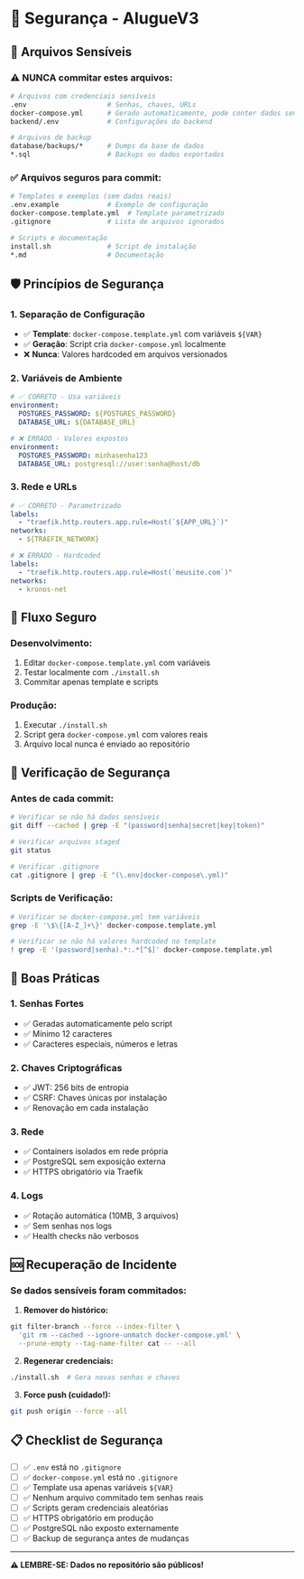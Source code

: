 # 🔐 Segurança - AlugueV3

## 🚨 Arquivos Sensíveis

### ⚠️ **NUNCA** commitar estes arquivos:

```bash
# Arquivos com credenciais sensíveis
.env                    # Senhas, chaves, URLs
docker-compose.yml      # Gerado automaticamente, pode conter dados sensíveis
backend/.env            # Configurações do backend

# Arquivos de backup
database/backups/*      # Dumps da base de dados
*.sql                   # Backups ou dados exportados
```

### ✅ **Arquivos seguros para commit:**

```bash
# Templates e exemplos (sem dados reais)
.env.example            # Exemplo de configuração
docker-compose.template.yml  # Template parametrizado
.gitignore              # Lista de arquivos ignorados

# Scripts e documentação
install.sh              # Script de instalação
*.md                    # Documentação
```

## 🛡️ **Princípios de Segurança**

### 1. **Separação de Configuração**
- ✅ **Template**: `docker-compose.template.yml` com variáveis `${VAR}`
- ✅ **Geração**: Script cria `docker-compose.yml` localmente
- ❌ **Nunca**: Valores hardcoded em arquivos versionados

### 2. **Variáveis de Ambiente**
```yaml
# ✅ CORRETO - Usa variáveis
environment:
  POSTGRES_PASSWORD: ${POSTGRES_PASSWORD}
  DATABASE_URL: ${DATABASE_URL}

# ❌ ERRADO - Valores expostos
environment:
  POSTGRES_PASSWORD: minhasenha123
  DATABASE_URL: postgresql://user:senha@host/db
```

### 3. **Rede e URLs**
```yaml
# ✅ CORRETO - Parametrizado
labels:
  - "traefik.http.routers.app.rule=Host(`${APP_URL}`)"
networks:
  - ${TRAEFIK_NETWORK}

# ❌ ERRADO - Hardcoded
labels:
  - "traefik.http.routers.app.rule=Host(`meusite.com`)"
networks:
  - kronos-net
```

## 🔄 **Fluxo Seguro**

### **Desenvolvimento:**
1. Editar `docker-compose.template.yml` com variáveis
2. Testar localmente com `./install.sh`
3. Commitar apenas template e scripts

### **Produção:**
1. Executar `./install.sh`
2. Script gera `docker-compose.yml` com valores reais
3. Arquivo local nunca é enviado ao repositório

## 🚨 **Verificação de Segurança**

### **Antes de cada commit:**
```bash
# Verificar se não há dados sensíveis
git diff --cached | grep -E "(password|senha|secret|key|token)"

# Verificar arquivos staged
git status

# Verificar .gitignore
cat .gitignore | grep -E "(\.env|docker-compose\.yml)"
```

### **Scripts de Verificação:**
```bash
# Verificar se docker-compose.yml tem variáveis
grep -E '\$\{[A-Z_]+\}' docker-compose.template.yml

# Verificar se não há valores hardcoded no template
! grep -E '(password|senha).*:.*[^$]' docker-compose.template.yml
```

## 🔐 **Boas Práticas**

### **1. Senhas Fortes**
- ✅ Geradas automaticamente pelo script
- ✅ Mínimo 12 caracteres
- ✅ Caracteres especiais, números e letras

### **2. Chaves Criptográficas**
- ✅ JWT: 256 bits de entropia
- ✅ CSRF: Chaves únicas por instalação
- ✅ Renovação em cada instalação

### **3. Rede**
- ✅ Containers isolados em rede própria
- ✅ PostgreSQL sem exposição externa
- ✅ HTTPS obrigatório via Traefik

### **4. Logs**
- ✅ Rotação automática (10MB, 3 arquivos)
- ✅ Sem senhas nos logs
- ✅ Health checks não verbosos

## 🆘 **Recuperação de Incidente**

### **Se dados sensíveis foram commitados:**

1. **Remover do histórico:**
```bash
git filter-branch --force --index-filter \
  'git rm --cached --ignore-unmatch docker-compose.yml' \
  --prune-empty --tag-name-filter cat -- --all
```

2. **Regenerar credenciais:**
```bash
./install.sh  # Gera novas senhas e chaves
```

3. **Force push (cuidado!):**
```bash
git push origin --force --all
```

## 📋 **Checklist de Segurança**

- [ ] ✅ `.env` está no `.gitignore`
- [ ] ✅ `docker-compose.yml` está no `.gitignore`
- [ ] ✅ Template usa apenas variáveis `${VAR}`
- [ ] ✅ Nenhum arquivo commitado tem senhas reais
- [ ] ✅ Scripts geram credenciais aleatórias
- [ ] ✅ HTTPS obrigatório em produção
- [ ] ✅ PostgreSQL não exposto externamente
- [ ] ✅ Backup de segurança antes de mudanças

---

**⚠️ LEMBRE-SE: Dados no repositório são públicos!**